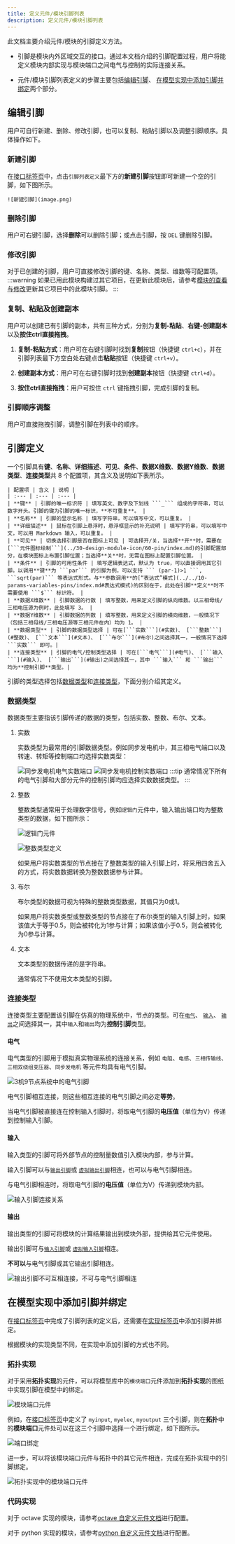```yaml
---
title: 定义元件/模块引脚列表
description: 定义元件/模块引脚列表
---
```


此文档主要介绍元件/模块的引脚定义方法。

- 引脚是模块内外区域交互的接口。通过本文档介绍的引脚配置过程，用户将能定义模块内部实现与模块端口之间电气与控制的实际连接关系。

- 元件/模块引脚列表定义的步骤主要包括[编辑引脚](#编辑引脚)、 [在模型实现中添加引脚并绑定](#在模型实现中添加引脚并绑定)两个部分。

## 编辑引脚

用户可自行新建、删除、修改引脚，也可以复制、粘贴引脚以及调整引脚顺序。具体操作如下。

### 新建引脚

在[接口标签页](../../../40-workbench/20-function-zone/20-interface-tab/index.md)中，点击```引脚列表定义```最下方的**新建引脚**按钮即可新建一个空的引脚，如下图所示。

    ![新建引脚](image.png)

### 删除引脚

用户可右键引脚，选择**删除**可以删除引脚；或点击引脚，按 ```DEL``` 键删除引脚。

### 修改引脚

对于已创建的引脚，用户可直接修改引脚的键、名称、类型、维数等可配置项。
:::warning
如果已用此模块构建过其它项目，在更新此模块后，请参考[模块的查看与修改](../../50-module-reuse/index.md#模块的查看与修改)更新其它项目中的此模块引脚。
:::

### 复制、粘贴及创建副本

用户可以创建已有引脚的副本，共有三种方式，分别为**复制-粘贴**、**右键-创建副本**以及**按住ctrl直接拖拽**。

1. **复制-粘贴方式**：用户可在右键引脚时找到**复制**按钮（快捷键 ```ctrl+c```），并在引脚列表最下方空白处右键点击**粘贴**按钮（快捷键 ```ctrl+v```）。

2. **创建副本方式**：用户可在右键引脚时找到**创建副本**按钮（快捷键 ```ctrl+d```）。

3. **按住ctrl直接拖拽**：用户可按住 ```ctrl``` 键拖拽引脚，完成引脚的复制。

### 引脚顺序调整

用户可直接拖拽引脚，调整引脚在列表中的顺序。

## 引脚定义

一个引脚具有**键**、**名称**、**详细描述**、**可见**、**条件**、**数据X维数**、**数据Y维数**、**数据类型**、**连接类型**共 8 个配置项，其含义及说明如下表所示。

    | 配置项 | 含义 | 说明 |
    | :--- | :--- | :--- | 
    | **键** | 引脚的唯一标识符 | 填写英文、数字及下划线 ```_``` 组成的字符串，可以数字开头。引脚的键为引脚的唯一标识，**不可重复**。 | 
    | **名称** | 引脚的显示名称 | 填写字符串，可以填写中文，可以重复。 | 
    | **详细描述** | 鼠标在引脚上悬浮时，悬浮框显示的补充说明 | 填写字符串，可以填写中文，可以用 Markdown 输入，可以重复。 |
    | **可见** | 切换选择引脚是否在图标上可见 | 可选择开/关，当选择**开**时，需要在[```元件图标绘制```](../30-design-module-icon/60-pin/index.md)的引脚配置部分，在模块图标上布置引脚位置；当选择**关**时，无需在图标上配置引脚位置。 |
    | **条件** | 引脚的可用性条件 | 填写逻辑表达式，默认为 true，可以直接调用其它引脚。以调用**键**为 ```par``` 的引脚为例，可以支持 ``` (par-1)>1 ```, ```sqrt(par)``` 等表达式形式。与**参数调用**的[“表达式”模式](../../10-params-variables-pins/index.md#表达式模式)的区别在于，此处在引脚**定义**时不需要使用 ```$``` 标识符。 |
    | **数据X维数** | 引脚数据的行数 | 填写整数，用来定义引脚的纵向维数。以三相母线/三相电压源为例时，此处填写 3。 |
    | **数据Y维数** | 引脚数据的列数 | 填写整数，用来定义引脚的横向维数，一般情况下（包括三相母线/三相电压源等三相元件在内）均为 1。 |
    | **数据类型** | 引脚的数据类型选择 | 可在[```实数```](#实数)、 [```整数```](#整数)、 [```文本```](#文本)、 [```布尔```](#布尔)之间选择其一，一般情况下选择 ```实数``` 即可。|
    | **连接类型** | 引脚的电气/控制类型选择 | 可在[```电气```](#电气)、 [```输入```](#输入)、 [```输出```](#输出)之间选择其一，其中 ```输入``` 和 ```输出``` 均为**控制引脚**类型。|


引脚的类型选择包括[数据类型](#数据类型)和[连接类型](#连接类型)，下面分别介绍其定义。

### 数据类型
数据类型主要指该引脚传递的数据的类型，包括实数、整数、布尔、文本。

  1. 实数
    
        实数类型为最常用的引脚数据类型。例如同步发电机中，其三相电气端口以及转速、转矩等控制端口均选择实数类型：

        ![同步发电机电气实数端口](image-1.png)
        ![同步发电机控制实数端口](image-2.png)
        :::tip
        通常情况下所有的电气引脚和大部分元件的控制引脚均应选择实数数据类型。
        :::
  2. 整数

        整数类型通常用于处理数字信号，例如```逻辑门```元件中，输入输出端口均为整数类型的数据，如下图所示：

        ![逻辑门元件](image-4.png) 

        ![整数类型定义](image-3.png)
           
        如果用户将实数类型的节点接在了整数类型的输入引脚上时，将采用四舍五入的方式，将实数数据转换为整数数据参与计算。

  3. 布尔

        布尔类型的数据可视为特殊的整数类型数据，其值只为0或1。
        
        如果用户将实数类型或整数类型的节点接在了布尔类型的输入引脚上时，如果该值大于等于0.5，则会被转化为1参与计算；如果该值小于0.5，则会被转化为0参与计算。

  4. 文本

        文本类型的数据传递的是字符串。
        
        通常情况下不使用文本类型的引脚。

### 连接类型

连接类型主要配置该引脚在仿真的物理系统中，节点的类型。可在[```电气```](#电气)、 [```输入```](#输入)、 [```输出```](#输出)之间选择其一，其中```输入```和```输出```均为**控制引脚**类型。

#### 电气

电气类型的引脚用于模拟真实物理系统的连接关系，例如 ```电阻```、```电感```、```三相传输线```、```三相双绕组变压器```、```同步发电机``` 等元件均具有电气引脚。

![3机9节点系统中的电气引脚](image-5.png)

电气引脚相互连接，则这些相互连接的电气引脚之间必定**等势**。

当电气引脚被直接连在控制输入引脚时，将取电气引脚的**电压值**（单位为V）传递到控制输入引脚。


#### 输入

输入类型的引脚可将外部节点的控制量数值引入模块内部，参与计算。

输入引脚可以与[```输出引脚```](#输出)或 [```虚拟输出引脚```](../10-define-module-param-list/90-virtual-pin/index.md)相连，也可以与电气引脚相连。

与电气引脚相连时，将取电气引脚的**电压值**（单位为V）传递到模块内部。

![输入引脚连接关系](image-6.png)

#### 输出

输出类型的引脚可将模块的计算结果输出到模块外部，提供给其它元件使用。

输出引脚可与[```输入引脚```](#输入)或 [```虚拟输入引脚```](../10-define-module-param-list/90-virtual-pin/index.md)相连。

**不可以**与电气引脚或其它输出引脚相连。

![输出引脚不可互相连接，不可与电气引脚相连](image-7.png)




## 在模型实现中添加引脚并绑定

在[接口标签页](../../../40-workbench/20-function-zone/20-interface-tab/index.md)中完成了引脚列表的定义后，还需要在[实现标签页](../../../40-workbench/20-function-zone/30-design-tab/index.md)中添加引脚并绑定。

根据模块的实现类型不同，在实现中添加引脚的方式也不同。

### 拓扑实现

对于采用**拓扑实现**的元件，可以将模型库中的```模块端口```元件添加到**拓扑实现**的图纸中实现引脚在模型中的绑定。

![模块端口元件](image-8.png)

例如，在[接口标签页](../../../40-workbench/20-function-zone/20-interface-tab/index.md)中定义了 ```myinput```, ```myelec```, ```myoutput``` 三个引脚，则在**拓扑**中的**模块端口**元件处可以在这三个引脚中选择一个进行绑定，如下图所示。

![端口绑定](image-10.png)

进一步，可以将该模块端口元件与拓扑中的其它元件相连，完成在拓扑实现中的引脚绑定。

![拓扑实现中的模块端口元件](image-9.png)

### 代码实现

对于 octave 实现的模块，请参考[octave 自定义元件文档](../../../../../20-emtlab/50-emts/50-user-defined/10-octave-control/index.md)进行配置。

对于 python 实现的模块，请参考[python 自定义元件文档](../../../../../20-emtlab/50-emts/50-user-defined/20-python-control/index.md)进行配置。


